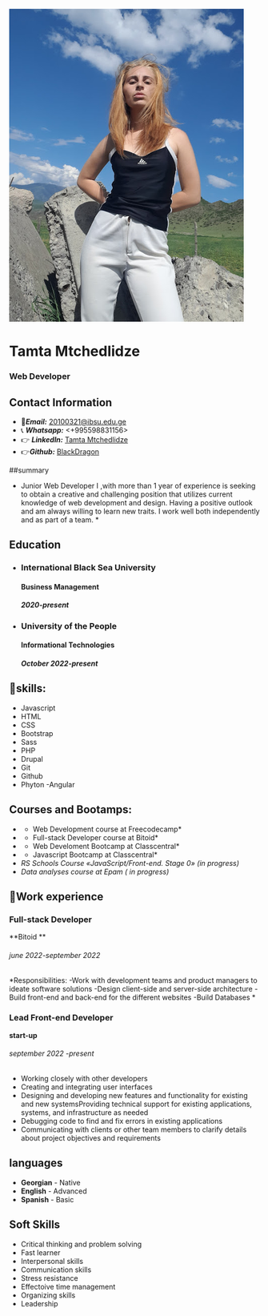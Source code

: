 
![ Profile picture of cv owner](./profile.jpg )
# Tamta Mtchedlidze
### Web Developer

## Contact Information
*  :email:***Email:*** <20100321@ibsu.edu.ge>
*  :telephone_receiver: ***Whatsapp:*** <+995598831156>
* :point_right: ***LinkedIn:*** [Tamta Mtchedlidze](https://link-url-here.org)
*  :point_right:***Github:*** [BlackDragon](https://link-url-here.org)

##summary
* Junior Web Developer I ,with more than 1  year of experience is seeking to obtain a creative and challenging position
that utilizes current knowledge of web development and design. Having a positive outlook and am always willing
to learn new traits. I work well both independently and as part of a team. *

## Education
+ ### International Black Sea University
   #### Business Management
    ##### 2020-present
+ ### University of the People
   #### Informational Technologies
    #####  October 2022-present




## :muscle:skills:
- Javascript
- HTML
- CSS
- Bootstrap
- Sass
- PHP
- Drupal
- Git
- Github
- Phyton
-Angular

## Courses and Bootamps:
- * Web Development course  at Freecodecamp*
- * Full-stack Developer course at Bitoid*
- * Web Develoment Bootcamp at Classcentral*
- * Javascript Bootcamp at Classcentral*
- *RS Schools Course «JavaScript/Front-end. Stage 0» (in progress)*
- *Data analyses course at Epam  ( in progress)*


## :memo:Work experience
### Full-stack Developer
**Bitoid **
###### june 2022-september 2022

*Responsibilities:
-Work with development teams and product managers to ideate software solutions
-Design client-side and server-side architecture
-Build  front-end and back-end   for the different websites
-Build Databases *


### Lead Front-end Developer
**start-up**
###### september 2022 -present
- Working closely with other developers
- Creating and integrating user interfaces
- Designing and developing new features and functionality for existing and new  systemsProviding technical support for existing applications, systems, and infrastructure as needed
- Debugging code to find and fix errors in existing applications
- Communicating with clients or other team members to clarify details about project objectives and requirements


## languages
+ **Georgian** - Native
+ **English** - Advanced
+ **Spanish** - Basic

## Soft Skills
* Critical thinking and problem solving
* Fast learner
* Interpersonal skills
* Communication skills
* Stress resistance
* Effectoive time management
* Organizing skills
* Leadership








